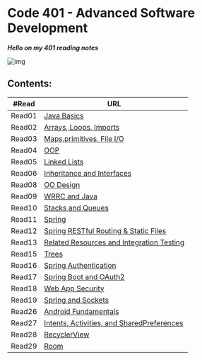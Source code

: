 # Code 401 - Advanced Software Development 

***Hello on my 401 reading notes***

![img](https://cdn1.iconfinder.com/data/icons/popicon-education/256/10-512.png)

## **Contents:**

| #Read     | URL |
| ----------- | ----------- |
| Read01|[Java Basics](https://heba1998.github.io/Reading-Note-/code401/Read01)|
|Read02|[Arrays, Loops, Imports](https://heba1998.github.io/Reading-Note-/code401/Read02)|
|Read03|[Maps,primitives, File I/O](https://heba1998.github.io/Reading-Note-/code401/Read03)|
|Read04|[OOP](./Read04)|
|Read05|[Linked Lists](./Read05)|
|Read06|[Inheritance and Interfaces](./Read06)|
|Read08|[OO Design](./Read08)|
|Read09|[WRRC and Java](./Read09)|
|Read10|[Stacks and Queues](./Read10)|
|Read11|[Spring](./Read11)|
|Read12|[Spring RESTful Routing & Static Files](./Read12)|
|Read13|[Related Resources and Integration Testing](./Read13)|
|Read15|[Trees](./Read15)|
|Read16|[Spring Authentication](./Read16)|
|Read17|[Spring Boot and OAuth2](./Read17)|
|Read18|[Web App Security](./Read18)|
|Read19|[Spring and Sockets](./Read19)|
|Read26|[Android Fundamentals](./Read26)|
|Read27|[ Intents, Activities, and SharedPreferences](./Read27)|
|Read28|[RecyclerView](./Read28)|
|Read29|[Room](./Read29)|
